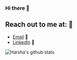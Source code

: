 ### Hi there 👋 


## Reach out to me at: :vulcan_salute:

- [Email](mailto:harshaky6573@gmail.com) :email:
- [LinkedIn](https://linkedin.com/in/harshaky) :tea:


![Harsha's github stats](https://github-readme-stats.vercel.app/api?username=harshaky&show_icons=true&theme=tokyonight&count_private=true)
<!--
**HarshaKy/HarshaKy** is a ✨ _special_ ✨ repository because its `README.md` (this file) appears on your GitHub profile.

Here are some ideas to get you started:

- 🔭 I’m currently working on ...
- 🌱 I’m currently learning ...
- 👯 I’m looking to collaborate on ...
- 🤔 I’m looking for help with ...
- 💬 Ask me about ...
- 📫 How to reach me: ...
- 😄 Pronouns: ...
- ⚡ Fun fact: ...
-->
